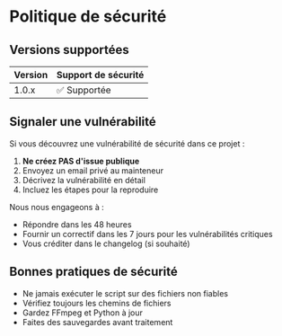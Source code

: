 # Politique de sécurité

## Versions supportées

| Version | Support de sécurité |
| ------- | ------------------ |
| 1.0.x   | ✅ Supportée       |

## Signaler une vulnérabilité

Si vous découvrez une vulnérabilité de sécurité dans ce projet :

1. **Ne créez PAS d'issue publique**
2. Envoyez un email privé au mainteneur
3. Décrivez la vulnérabilité en détail
4. Incluez les étapes pour la reproduire

Nous nous engageons à :
- Répondre dans les 48 heures
- Fournir un correctif dans les 7 jours pour les vulnérabilités critiques
- Vous créditer dans le changelog (si souhaité)

## Bonnes pratiques de sécurité

- Ne jamais exécuter le script sur des fichiers non fiables
- Vérifiez toujours les chemins de fichiers
- Gardez FFmpeg et Python à jour
- Faites des sauvegardes avant traitement
